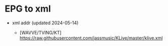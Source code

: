 # EPG to xml

* xml addr (updated 2024-05-14)

  - [WAVVE/TVING/KT]
    https://raw.githubusercontent.com/jassmusic/KLive/master/klive.xml

